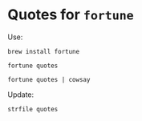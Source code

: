 # Quotes for `fortune`

Use:
```shell
brew install fortune

fortune quotes

fortune quotes | cowsay
```

Update:
```shell
strfile quotes
```
